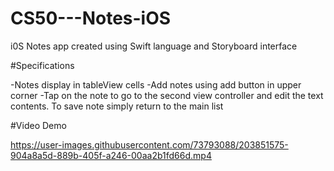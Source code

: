 # CS50---Notes-iOS

i0S Notes app created using Swift language and Storyboard interface 

#Specifications

-Notes display in tableView cells
-Add notes using add button in upper corner
-Tap on the note to go to the second view controller and edit the text contents. To save note simply return to the main list

#Video Demo

https://user-images.githubusercontent.com/73793088/203851575-904a8a5d-889b-405f-a246-00aa2b1fd66d.mp4

